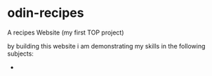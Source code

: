 # odin-recipes
A recipes Website (my first TOP project)

by building this website i am demonstrating my skills in the following subjects:

- 
